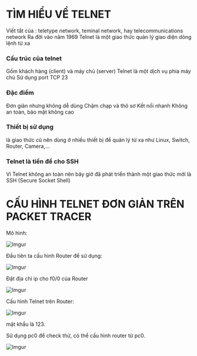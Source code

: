 # TÌM HIỂU VỀ TELNET
Viết tắt của : teletype network, teminal network, hay telecommunications network
Ra đời vào năm 1969
Telnet là một giao thức quản lý giao diện dòng lệnh từ xa
### Cấu trúc của telnet
Gồm khách hàng (client) và máy chủ (server)
Telnet là một dịch vụ phía máy chủ
Sử dụng port TCP 23
### Đặc điểm
Đơn giản nhưng không dễ dùng
Chậm chạp và thô sơ
Kết nối nhanh
Không an toàn, bảo mật không cao
### Thiết bị sử dụng
là giao thức cũ nên dùng ở nhiều thiết bị để quản lý từ xa như Linux, Switch, Router, Camera,...

### Telnet là tiền đề cho SSH
Vì Telnet không an toàn nên bây giờ đã phát triển thành một giao thức mới là SSH (Secure Socket Shell)

# CẤU HÌNH TELNET ĐƠN GIẢN TRÊN PACKET TRACER 

Mô hình: 

![Imgur](https://i.imgur.com/KHrtnob.png)

Đầu tiên ta cấu hình Router để sử dụng:

![Imgur](https://i.imgur.com/EHd7Vtn.png)

Đặt địa chỉ ip cho f0/0 của Router

![Imgur](https://i.imgur.com/k2Lfxcf.png)

Cấu hình Telnet trên Router: 

![Imgur](https://i.imgur.com/8YK4OjV.png)

mật khẩu là 123.

Sử dụng pc0 để check thử, có thể cấu hình router từ pc0.

![Imgur](https://i.imgur.com/g0lFZol.png)



